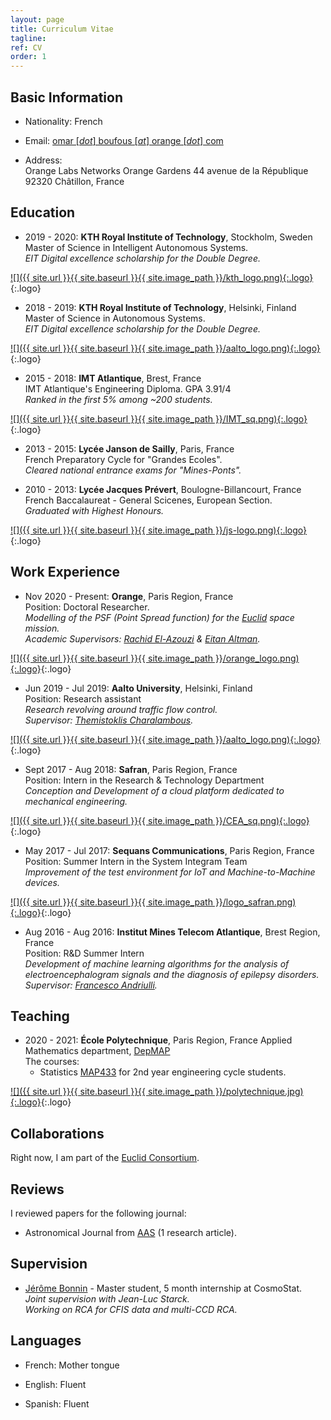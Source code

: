 ```yaml
---
layout: page
title: Curriculum Vitae
tagline:
ref: CV
order: 1
---
```


## Basic Information

* Nationality: French  

* Email: [omar [*dot*] boufous [*at*] orange [*dot*] com](mailto:omar.boufous@orange.com)

* Address:   
    Orange Labs Networks
    Orange Gardens
    44 avenue de la République
    92320 Châtillon, France

## Education

<div class="begin-examples"></div>

* 2019 - 2020: **KTH Royal Institute of Technology**, Stockholm, Sweden  
    Master of Science in Intelligent Autonomous Systems.<br/>
    _EIT Digital excellence scholarship for the Double Degree._

[![]({{ site.url }}{{ site.baseurl }}{{ site.image_path }}/kth_logo.png){:.logo}](http://kth.se){:.logo}


* 2018 - 2019: **KTH Royal Institute of Technology**, Helsinki, Finland  
    Master of Science in Autonomous Systems.<br/>
    _EIT Digital excellence scholarship for the Double Degree._
    
[![]({{ site.url }}{{ site.baseurl }}{{ site.image_path }}/aalto_logo.png){:.logo}](http://aalto.fi){:.logo}

<div style="clear: both;"></div>

* 2015 - 2018: **IMT Atlantique**, Brest, France  
    IMT Atlantique's Engineering Diploma. GPA 3.91/4<br/>
    _Ranked in the first 5% among ~200 students._

[![]({{ site.url }}{{ site.baseurl }}{{ site.image_path }}/IMT_sq.png){:.logo}](https://www.imt-atlantique.fr/fr){:.logo}

<div style="clear: both;"></div>

* 2013 - 2015: **Lycée Janson de Sailly**, Paris, France    
    French Preparatory Cycle for "Grandes Ecoles".<br/>
    _Cleared national entrance exams for "Mines-Ponts"._  

* 2010 - 2013: **Lycée Jacques Prévert**, Boulogne-Billancourt, France    
    French Baccalaureat - General Scicenes, European Section.<br/>
    _Graduated with Highest Honours._  

[![]({{ site.url }}{{ site.baseurl }}{{ site.image_path }}/js-logo.png){:.logo}](https://www.janson-de-sailly.fr/){:.logo}

<!-- <div class="end-examples"></div> -->
<div style="clear: both;"></div>

## Work Experience


* Nov 2020 - Present: **Orange**, Paris Region, France  
    Position: Doctoral Researcher.  
    _Modelling of the PSF (Point Spread function) for the [Euclid](https://www.euclid-ec.org) space mission._  
    _Academic Supervisors: [Rachid El-Azouzi](https://scholar.google.com/citations?user=Tvto5qkAAAAJ&hl=en) & [Eitan Altman](https://www-sop.inria.fr/members/Eitan.Altman/)._


[![]({{ site.url }}{{ site.baseurl }}{{ site.image_path }}/orange_logo.png){:.logo}](http://www.orange.com){:.logo}

<div style="clear: both;"></div>

* Jun 2019 - Jul 2019: **Aalto University**, Helsinki, Finland  
    Position: Research assistant  
    _Research revolving around traffic flow control._  
    _Supervisor: [Themistoklis Charalambous](https://themistoklis.org/)._

[![]({{ site.url }}{{ site.baseurl }}{{ site.image_path }}/aalto_logo.png){:.logo}](https://www.aalto.fi){:.logo}

<div style="clear: both;"></div>

* Sept 2017 - Aug 2018: **Safran**, Paris Region, France  
    Position: Intern in the Research & Technology Department   
    _Conception and Development of a cloud platform dedicated to mechanical engineering._  

[![]({{ site.url }}{{ site.baseurl }}{{ site.image_path }}/CEA_sq.png){:.logo}](http://www.cea.fr){:.logo}

<div style="clear: both;"></div>

* May 2017 - Jul 2017: **Sequans Communications**, Paris Region, France    
    Position: Summer Intern in the System Integram Team   
    _Improvement of the test environment for IoT and Machine-to-Machine devices._  

[![]({{ site.url }}{{ site.baseurl }}{{ site.image_path }}/logo_safran.png){:.logo}](https://www.sequans.com/){:.logo}

* Aug 2016 - Aug 2016: **Institut Mines Telecom Atlantique**, Brest Region, France    
    Position: R&D Summer Intern  
    _Development of machine learning algorithms for the analysis of electroencephalogram signals and the diagnosis of epilepsy disorders._ 
    _Supervisor: [Francesco Andriulli](https://scholar.google.it/citations?user=szBc-d8AAAAJ&hl=it)._


<div style="clear: both;"></div>


## Teaching

* 2020 - 2021: **École Polytechnique**,  Paris Region, France
    Applied Mathematics department, [DepMAP](https://portail.polytechnique.edu/mathematiquesappliquees/fr)  
    The courses:
    - Statistics [MAP433](https://moodle.polytechnique.fr/enrol/index.php?id=9662) for 2nd year engineering cycle students.  

[![]({{ site.url }}{{ site.baseurl }}{{ site.image_path }}/polytechnique.jpg){:.logo}](https://www.polytechnique.edu/en){:.logo}

<div class="end-examples"></div>

## Collaborations

Right now, I am part of the [Euclid Consortium](https://www.euclid-ec.org).  


## Reviews

I reviewed papers for the following journal:  
* Astronomical Journal from [AAS](https://journals.aas.org/astronomical-journal/) (1 research article).

## Supervision

* [Jérôme Bonnin](https://www.linkedin.com/in/jérôme-bonnin-338260161/) - Master student, 5 month internship at CosmoStat.  
    _Joint supervision with Jean-Luc Starck._  
    _Working on RCA for CFIS data and multi-CCD RCA._  

## Languages

* French: Mother tongue

* English: Fluent

* Spanish: Fluent
